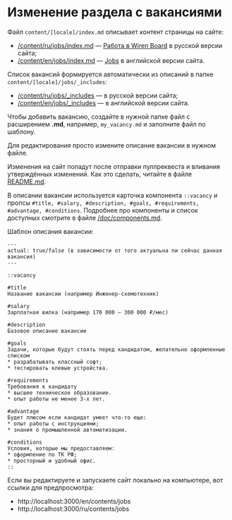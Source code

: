 # Изменение раздела с вакансиями

Файл `content/[locale]/index.md` описывает контент страницы на сайте:
* [/content/ru/jobs/index.md](/content/ru/jobs/index.md) — [Работа в Wiren Board](https://wirenboard.com/ru/contents/jobs/) в русской версии сайта;
* [/content/en/jobs/index.md](/content/en/jobs/index.md) — [Jobs](https://wirenboard.com/en/contents/jobs/) в английской версии сайта. 

Список вакансий формируется автоматически из описаний в папке `content/[locale]/jobs/_includes`:
* [/content/ru/jobs/_includes](/content/ru/jobs/_includes) — в русской версии сайта;
* [/content/en/jobs/_includes](/content/en/jobs/_includes) — в английской версии сайта. 

Чтобы добавить вакансию, создайте в нужной папке файл с расширением **.md**, например, `my_vacancy.md` и заполните файл по шаблону.

Для редактирования просто измените описание вакансии в нужном файле.

Изменения на сайт попадут после отправки пуллреквеста и вливания утверждённых изменений. Как это сделать, читайте в файле [README.md](/README.md).

В описании вакансии используется карточка компонента `::vacancy` и пропсы `#title, #salary, #description, #goals, #requirements, #advantage, #conditions`. Подробнее про компоненты и список доступных смотрите в файле [/doc/components.md](/doc/components.md).

Шаблон описания вакансии:
```
---
actual: true/false (в зависимости от того актуальна ли сейчас данная вакансия)
---

::vacancy

#title
Название вакансии (например Инженер-схемотехник)

#salary
Зарплатная вилка (например 170 000 — 300 000 ₽/мес)

#description
Базовое описание вакансии

#goals
Задачи, которые будут стоять перед кандидатом, желательно оформленные списком
* разрабатывать классный софт;
* тестировать клевые устройства.

#requirements
Требования к кандидату
* высшее техническое образование.
* опыт работы не менее 3-х лет.

#advantage
Будет плюсом если кандидат умеет что-то еще:
* опыт работы с инструкциями;
* знания о промышленной автоматизации.

#conditions
Условия, которые мы предоставляем:
* оформление по ТК РФ;
* просторный и удобный офис.
::
```
Если вы редактируете и запускаете сайт локально на компьютере, вот ссылки для предпросмотра:
* http://localhost:3000/en/contents/jobs
* http://localhost:3000/ru/contents/jobs
